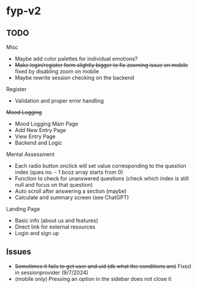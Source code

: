 # fyp-v2
 
## TODO
Misc 
- Maybe add color palettes for individual emotions?
- ~~Make login/register form slightly bigger to fix zooming issue on mobile~~ fixed by disabling zoom on mobile
- Maybe rewrite session checking on the backend

Register
- Validation and proper error handling

~~Mood Logging~~
- Mood Logging Main Page
- Add New Entry Page
- View Entry Page
- Backend and Logic

Mental Assessment
- Each radio button onclick will set value corresponding to the question index (ques no. - 1 bcoz array starts from 0)
- Function to check for unanswered questions (check which index is still null and focus on that question)
- Auto scroll after answering a section (maybe)
- Calculate and summary screen (see ChatGPT)

Landing Page
- Basic info (about us and features)
- Direct link for external resources
- Login and sign up

## Issues
- ~~Sometimes it fails to get user and uid (dk what the conditions are)~~ Fixed in sessionprovider (9/7/2024)
- (mobile only) Pressing an option in the sidebar does not close it